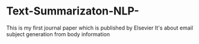 # Text-Summarizaton-NLP-
This is my first journal paper which is published by Elsevier It's about email subject generation from body information
